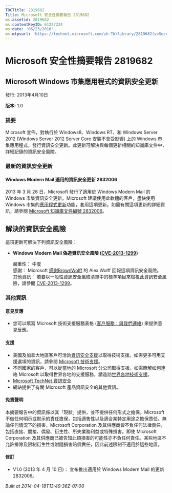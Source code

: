 ```yaml
---
TOCTitle: 2819682
Title: Microsoft 安全性摘要報告 2819682
ms:assetid: 2819682
ms:contentKeyID: 61237224
ms:date: '06/23/2016'
ms:mtpsurl: 'https://technet.microsoft.com/zh-TW/library/2819682(v=Security.10)'
---
```



Microsoft 安全性摘要報告 2819682
================================

Microsoft Windows 市集應用程式的資訊安全更新
--------------------------------------------

發行: 2013年4月10日

**版本:** 1.0

### 提要

Microsoft 宣佈，對執行於 Windows8、Windows RT、和 Windows Server 2012 (Windows Server 2012 Server Core 安裝不會受影響) 上的 Windows 市集應用程式，發行資訊安全更新。此更新可解決與每個更新相關的知識庫文件中，詳細記錄的資訊安全風險。

### 最新的資訊安全更新 

#### Windows Modern Mail 適用的資訊安全更新 2832006

2013 年 3 月 26 日，Microsoft 發行了適用於 Windows Modern Mail 的 Windows 市集資訊安全更新。Microsoft 建議使用此軟體的客戶，盡快使用 Windows 市集的[應用程式更新](https://technet.microsoft.com/zh-TW/library/updates(v=Security.10))功能，套用這項更新。如需有關這項更新的詳細資訊，請參閱 [Microsoft 知識庫文件編號 2832006](https://support.microsoft.com/kb/2832006)。

解決的資訊安全風險
------------------


這項更新可解決下列資訊安全風險：

-   **Windows Modern Mail 偽造資訊安全風險 ([CVE-2013-1299](https://www.cve.mitre.org/cgi-bin/cvename.cgi?name=cve-2013-1299))**

    嚴重性： 中度  
    感謝： Microsoft [感謝](https://go.microsoft.com/fwlink/?linkid=21127)[BrownWolff](https://www.brownwolff.co.uk) 的 Alex Wolff 回報這項資訊安全風險。  
    其他資訊： 若要以一般性資訊安全風險清單中的標準項目來檢視此資訊安全風險，請參閱 [CVE-2013-1299](https://www.cve.mitre.org/cgi-bin/cvename.cgi?name=cve-2013-1299)。

### 其他資訊

#### 意見反應

-   您可以填寫 Microsoft 技術支援服務表格 ([客戶服務：與我們連絡](https://support.microsoft.com/common/survey.aspx?scid=sw;en;1257&showpage=1&ws=technet&sd=tech)) 來提供意見反應。

#### 支援

-   美國及加拿大地區客戶可洽詢[資訊安全支援](https://go.microsoft.com/fwlink/?linkid=21131)以取得技術支援。如需更多可用支援選項的資訊，請參閱 [Microsoft 技術支援](https://support.microsoft.com/)。
-   不同國家的客戶，可以從當地的 Microsoft 分公司取得支援。如需瞭解如何連絡 Microsoft 以取得世界各地的支援服務，請造訪[世界各地技術支援](https://go.microsoft.com/fwlink/?linkid=21155)。
-   [Microsoft TechNet 資訊安全](https://go.microsoft.com/fwlink/?linkid=21132)
-   網站提供了有關 Microsoft 產品資訊安全的其他資訊。

#### 免責聲明

本摘要報告中的資訊係以其「現狀」提供，並不提供任何形式之擔保。Microsoft 不做任何明示或默示的責任擔保，包括適售性以及適合某特定用途之擔保責任。無論任何情況下的損害，Microsoft Corporation 及其供應商皆不負任何法律責任，包括直接、間接、偶發、衍生性、所失業務利益或特殊損害。即使 Microsoft Corporation 及其供應商已被告知此類損害的可能性亦不負任何責任。某些地區不允許排除及限制衍生性或附隨損害賠償責任，因此前述限制不適用於這些地區。

#### 修訂

-   V1.0 (2013 年 4 月 10 日)： 宣布推出適用於 Windows Modern Mail 的更新 2832006。

*Built at 2014-04-18T13:49:36Z-07:00*
